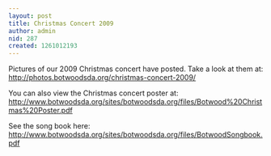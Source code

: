 ```yaml
---
layout: post
title: Christmas Concert 2009
author: admin
nid: 287
created: 1261012193
---
```

Pictures of our 2009 Christmas concert have posted.  Take a look at them at: http://photos.botwoodsda.org/christmas-concert-2009/

You can also view the Christmas concert poster at:
http://www.botwoodsda.org/sites/botwoodsda.org/files/Botwood%20Christmas%20Poster.pdf

See the song book here:
http://www.botwoodsda.org/sites/botwoodsda.org/files/BotwoodSongbook.pdf
